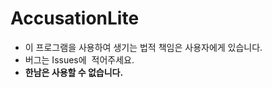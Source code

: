 # AccusationLite
- 이 프로그램을 사용하여 생기는 법적 책임은 사용자에게 있습니다.
- 버그는 Issues에  적어주세요.
- <b>한남은 사용할 수 없습니다.</b>
